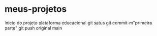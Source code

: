 # meus-projetos
Inicio do projeto plataforma educacional
git satus
git commit-m"primeira parte"
git push original main 
